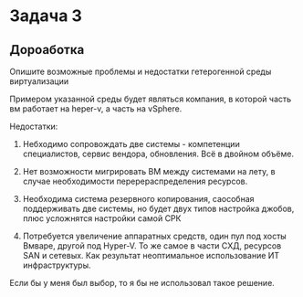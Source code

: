 # Задача 3

##  Дороаботка

Опишите возможные проблемы и недостатки гетерогенной среды виртуализации

Примером указанной среды будет являться компания, 
в которой часть вм работает на heper-v, а часть на vSphere.

Недостатки:

1. Небходимо сопровождать две системы - компетенции специалистов, сервис вендора, обновления. Всё в 
двойном объёме.

2. Нет возможности мигрировать ВМ между системами на лету, в случае необходимости
перерераспределения ресурсов.

3. Необходима система резервного копирования, саособная поддерживать две системы, но будет
двух типов  настройка джобов, плюс усложнятся настройки самой СРК

4. Потребуется увеличение аппаратных средств, один пул под хосты Вмваре, другой под Hyper-V. То же
самое в части СХД, ресурсов SAN и сетевых. Как результат неоптимальное использование ИТ инфраструктуры.



Если бы у меня был выбор, то я бы не использовал такое решение.

